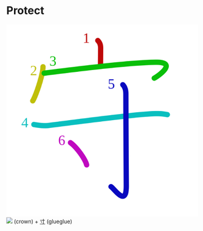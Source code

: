 # Protect
![5b88](Kanji/kanji-colorize/5b88.svg)
![](http://www.kanjidamage.com/assets/radsmall/crown-8ef5ecce0608dafcb65383fca482342b426aa51393f24254287b0012d7fff3bc.jpg) (crown) + [寸](Kanji/kanji-dict/寸.md) (glueglue) 